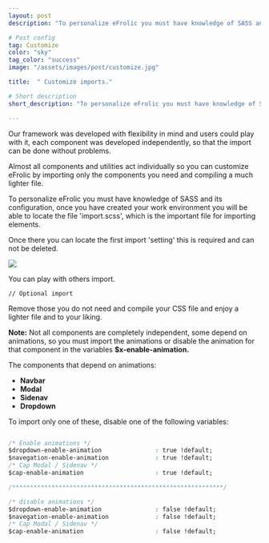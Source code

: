 ```yaml
---
layout: post
description: "To personalize eFrolic you must have knowledge of SASS and its configuration..."

# Post config
tag: Customize
color: "sky"
tag_color: "success"
image: "/assets/images/post/customize.jpg"

title:  " Customize imports."

# Short description
short_description: "To personalize eFrolic you must have knowledge of SASS and its configuration..."

---
```


Our framework was developed with flexibility in mind and users could play with it,
each component was developed independently, so that the import can be done without problems.


Almost all components and utilities act individually so you can customize eFrolic by importing
only the components you need and compiling a much lighter file.


To personalize eFrolic you must have knowledge of SASS and its configuration, once you have created your work environment you will be able to locate the file 'import.scss', which is the important file for importing elements.

Once there you can locate the first import 'setting' this is required and can not be deleted.

<img src="{{site.url}}/assets/images/post/cust.PNG" style="max-width:280px;">


You can play with others import.
```
// Optional import
```

Remove those you do not need and compile your CSS file and enjoy a lighter file and to your liking.


**Note:** Not all components are completely independent, some depend on animations, so you must import the animations or disable the animation for that component in the variables **$x-enable-animation.**

The components that depend on animations:

* **Navbar**
* **Modal**
* **Sidenav**
* **Dropdown**


To import only one of these, disable one of the following variables:

``` css

/* Enable animations */
$dropdown-enable-animation               : true !default;
$navegation-enable-animation             : true !default;
/* Cap Modal / Sidenav */
$cap-enable-animation                    : true !default;

/***********************************************************/

/* disable animations */
$dropdown-enable-animation               : false !default;
$navegation-enable-animation             : false !default;
/* Cap Modal / Sidenav */
$cap-enable-animation                    : false !default;

```
